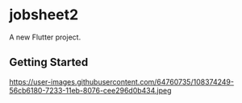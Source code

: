 # jobsheet2

A new Flutter project.

## Getting Started

https://user-images.githubusercontent.com/64760735/108374249-56cb6180-7233-11eb-8076-cee296d0b434.jpeg
